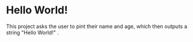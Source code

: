 
# Hello World!

This project asks the user to pint their name and age, which then outputs a string "Hello World!" .


